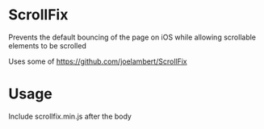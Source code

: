 ScrollFix
=========

Prevents the default bouncing of the page on iOS while allowing scrollable elements to be scrolled

Uses some of https://github.com/joelambert/ScrollFix 


Usage
=====
Include scrollfix.min.js after the body
